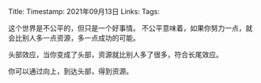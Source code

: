 Title: 
Timestamp:  2021年09月13日
Links: 
Tags: 

这个世界是不公平的，但只是一个好事情。
不公平意味着，如果你努力一点，就会比别人多一点资源，多一点成功的可能。

头部效应，当你变成了头部，资源就比别人多了很多，符合长尾效应。

你可以通过向上，到达头部，得到资源。